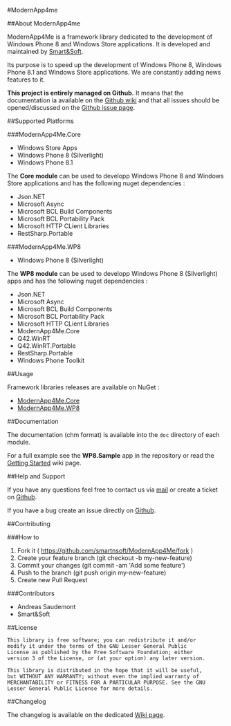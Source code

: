 #ModernApp4me

##About ModernApp4me

ModernApp4Me is a framework library dedicated to the development of Windows Phone 8 and Windows Store applications. It is developed and maintained by [Smart&Soft](http://www.smartnsoft.com).

Its purpose is to speed up the development of Windows Phone 8, Windows Phone 8.1 and Windows Store applications. We are constantly adding news features to it.

**This project is entirely managed on Github.** It means that the documentation ia available on the [Github wiki](https://github.com/smartnsoft/ModernApp4Me/wiki) and that all issues should be opened/discussed on the [Github issue page](https://github.com/smartnsoft/ModernApp4Me/issues).

##Supported Platforms

###ModernApp4Me.Core

* Windows Store Apps
* Windows Phone 8 (Silverlight)
* Windows Phone 8.1

The **Core module** can be used to developp Windows Phone 8 and Windows Store applications and has the following nuget dependencies :
* Json.NET
* Microsoft Async
* Microsoft BCL Build Components
* Microsoft BCL Portability Pack
* Microsoft HTTP CLient Libraries
* RestSharp.Portable

###ModernApp4Me.WP8

* Windows Phone 8 (Silverlight)

The **WP8 module** can be used to developp Windows Phone 8 (Silverlight) apps and has the following nuget dependencies :
* Json.NET
* Microsoft Async
* Microsoft BCL Build Components
* Microsoft BCL Portability Pack
* Microsoft HTTP CLient Libraries
* ModernApp4Me.Core
* Q42.WinRT
* Q42.WinRT.Portable
* RestSharp.Portable
* Windows Phone Toolkit

##Usage

Framework libraries releases are available on NuGet :
* [ModernApp4Me.Core](https://www.nuget.org/packages/ModernApp4Me.Core)
* [ModernApp4Me.WP8](https://www.nuget.org/packages/ModernApp4Me.WP8)

##Documentation

The documentation (chm format) is available into the `doc` directory of each module.

For a full example see the **WP8.Sample** app in the repository or read the [Getting Started](https://github.com/smartnsoft/ModernApp4Me/wiki/Getting-Started) wiki page.

##Help and Support

If you have any questions feel free to contact us via [mail](mailto:modernapp4me@smartnsoft.com) or create a ticket on [Github](https://github.com/smartnsoft/ModernApp4Me/issues).

If you have a bug create an issue directly on [Github](https://github.com/smartnsoft/ModernApp4Me/issues).

##Contributing

###How to

1. Fork it ( https://github.com/smartnsoft/ModernApp4Me/fork )
2. Create your feature branch (git checkout -b my-new-feature)
3. Commit your changes (git commit -am 'Add some feature')
4. Push to the branch (git push origin my-new-feature)
5. Create new Pull Request

###Contributors

* Andreas Saudemont
* Smart&Soft

##License

```
This library is free software; you can redistribute it and/or
modify it under the terms of the GNU Lesser General Public
License as published by the Free Software Foundation; either
version 3 of the License, or (at your option) any later version.

This library is distributed in the hope that it will be useful,
but WITHOUT ANY WARRANTY; without even the implied warranty of
MERCHANTABILITY or FITNESS FOR A PARTICULAR PURPOSE. See the GNU
Lesser General Public License for more details.
```

##Changelog

The changelog is available on the dedicated [Wiki page](https://github.com/smartnsoft/ModernApp4Me/wiki/Changelog).
